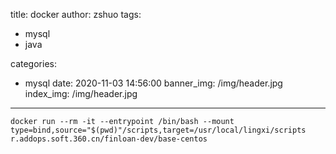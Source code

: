 title: docker
author: zshuo
tags:

  - mysql
  - java

categories:

  - mysql
date: 2020-11-03 14:56:00
banner_img: /img/header.jpg
index_img: /img/header.jpg
---




```
docker run --rm -it --entrypoint /bin/bash --mount type=bind,source="$(pwd)"/scripts,target=/usr/local/lingxi/scripts r.addops.soft.360.cn/finloan-dev/base-centos
```



